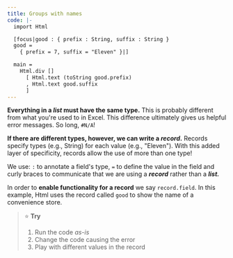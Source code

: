 ```yaml
---
title: Groups with names
code: |-
  import Html

  [focus|good : { prefix : String, suffix : String }
  good =
    { prefix = 7, suffix = "Eleven" }|]

  main =
    Html.div []
      [ Html.text (toString good.prefix)
      , Html.text good.suffix
      ]
---
```

**Everything in a _list_ must have the same type.** This is probably different from what you're used to in Excel. This difference ultimately gives us helpful error messages. So long, `#N/A`!

**If there are different types, however, we can write a _record_.** Records specify types (e.g., String) for each value (e.g., "Eleven"). With this added layer of specificity, records allow the use of more than one type!

We use: `:` to annotate a field's type, `=` to define the value in the field and curly braces to communicate that we are using a **_record_** rather than a **_list._**

In order to **enable functionality for a record** we say `record.field`. In this example, Html uses the record called `good` to show the name of a convenience store.

> ⭐️ **Try**
>
> 1. Run the code _as-is_
> 2. Change the code causing the error
> 3. Play with different values in the record